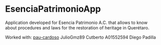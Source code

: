 # EsenciaPatrimonioApp

Application developed for Esencia Patrimonio A.C. that allows to know about procedures and laws for the restoration of heritage in Querétaro.

   Worked with:
       [pau-cardoso](https://github.com/pau-cardoso)
       JulioGmz89
       Cutberto
       A01552594 Diego Padilla 
